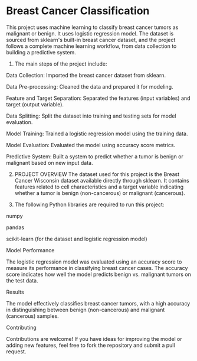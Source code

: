 # Breast Cancer Classification

This project uses machine learning to classify breast cancer tumors as malignant or benign. It uses logistic regression model. The dataset is sourced from sklearn's built-in breast cancer dataset, and the project follows a complete machine learning workflow, from data collection to building a predictive system.

1.  The main steps of the project include:

Data Collection: Imported the breast cancer dataset from sklearn.

Data Pre-processing: Cleaned the data and prepared it for modeling.

Feature and Target Separation: Separated the features (input variables) and target (output variable).

Data Splitting: Split the dataset into training and testing sets for model evaluation.

Model Training: Trained a logistic regression model using the training data.

Model Evaluation: Evaluated the model using accuracy score metrics.

Predictive System: Built a system to predict whether a tumor is benign or malignant based on new input data.


2.  PROJECT OVERVIEW
   The dataset used for this project is the Breast Cancer Wisconsin dataset available directly through sklearn. It contains features related to cell characteristics and a target variable indicating whether a tumor is benign (non-cancerous) or malignant (cancerous).


3. The following Python libraries are required to run this project:

numpy

pandas

scikit-learn (for the dataset and logistic regression model)


Model Performance

The logistic regression model was evaluated using an accuracy score to measure its performance in classifying breast cancer cases. The accuracy score indicates how well the model predicts benign vs. malignant tumors on the test data.


Results

The model effectively classifies breast cancer tumors, with a high accuracy in distinguishing between benign (non-cancerous) and malignant (cancerous) samples.

Contributing

Contributions are welcome! If you have ideas for improving the model or adding new features, feel free to fork the repository and submit a pull request.

